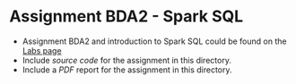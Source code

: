 # Assignment BDA2 - Spark SQL
* Assignment BDA2 and introduction to Spark SQL could be found on the [Labs page](https://www.ida.liu.se/~732A54/lab/index.en.shtml)
* Include *source code* for the assignment in this directory.
* Include a *PDF* report for the assignment in this directory.
